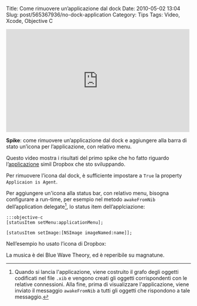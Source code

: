 Title: Come rimuovere un’applicazione dal dock
Date: 2010-05-02 13:04
Slug: post/565367936/no-dock-application
Category: Tips
Tags: Video, Xcode, Objective C

<iframe width="500" height="281" src="http://www.youtube.com/embed/591xWdi-suA?wmode=transparent&autohide=1&egm=0&hd=1&iv_load_policy=3&modestbranding=1&rel=0&showinfo=0&showsearch=0" frameborder="0" allowfullscreen></iframe>

**Spike**: come rimuovere un’applicazione dal dock e aggiungere alla barra di stato un’icona per l’applicazione, con relativo menu.

Questo video mostra i risultati del primo spike che ho fatto riguardo l’[applicazione][] simil Dropbox che sto sviluppando.

[applicazione]: http://blog.riccardomarotti.com/post/560768127/dropbox-sui-google-docs/

Per rimuovere l’icona dal dock, è sufficiente impostare a `True` la property `Applicaion is Agent`.

Per aggiungere un'icona alla status bar, con relativo menu, bisogna configurare a run-time, per esempio nel metodo `awakeFromNib` dell’application delegate[^1], lo status item dell’applciazione:

	:::objective-c
	[statusItem setMenu:applicationMenu];

	[statusItem setImage:[NSImage imageNamed:name]];

Nell’esempio ho usato l’icona di Dropbox:

La musica è dei Blue Wave Theory, ed è reperibile su magnatune.

[^1]: Quando si lancia l'applicazione, viene costruito il grafo degli oggetti codificati nel file `.xib` e vengono creati gli oggetti corrispondenti con le relative connessioni. Alla fine, prima di visualizzare l'applicazione, viene inviato il messaggio `awakeFromNib` a tutti gli oggetti che rispondono a tale messaggio.
